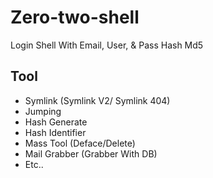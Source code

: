 # Zero-two-shell
Login Shell With Email, User, & Pass Hash Md5 

## Tool
- Symlink (Symlink V2/ Symlink 404)
- Jumping
- Hash Generate
- Hash Identifier
- Mass Tool (Deface/Delete)
- Mail Grabber (Grabber With DB)
- Etc..
